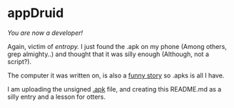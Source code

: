# appDruid

_You are now a developer!_

Again, victim of _entropy._ I just found the .apk on my phone (Among others, grep almighty..) and thought that it was silly enough (Although, not a script?).

The computer it was written on, is also a [funny story](https://en.wikipedia.org/wiki/Ship_of_Theseus) so .apks is all I have.

I am uploading the unsigned [.apk](https://github.com/KayserSoze42/extend.io/releases/tag/0.0.1-app-druid) file, and creating this README.md as a silly entry and a lesson for otters.
